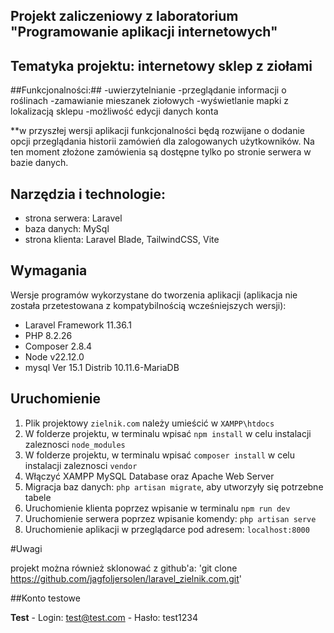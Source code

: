 ## Projekt zaliczeniowy z laboratorium "Programowanie aplikacji internetowych"

## Tematyka projektu: internetowy sklep z ziołami

##Funkcjonalności:##
-uwierzytelnianie
-przeglądanie informacji o roślinach
-zamawianie mieszanek ziołowych 
-wyświetlanie mapki z lokalizacją sklepu
-możliwość edycji danych konta 

**w przyszłej wersji aplikacji funkcjonalności będą rozwijane o dodanie opcji przeglądania historii zamówień dla zalogowanych użytkowników. Na ten moment złożone zamówienia są dostępne tylko po stronie serwera w bazie danych.

## Narzędzia i technologie:
- strona serwera: Laravel
- baza danych: MySql
- strona klienta: Laravel Blade, TailwindCSS, Vite

## Wymagania ##

Wersje programów wykorzystane do tworzenia aplikacji (aplikacja nie została przetestowana z kompatybilnością wcześniejszych wersji):

- Laravel Framework 11.36.1
- PHP 8.2.26
- Composer 2.8.4
- Node v22.12.0
- mysql  Ver 15.1 Distrib 10.11.6-MariaDB


    
## Uruchomienie ##

1. Plik projektowy `zielnik.com` należy umieścić w `XAMPP\htdocs`
2. W folderze projektu, w terminalu wpisać `npm install` w celu instalacji zaleznosci `node_modules`
3. W folderze projektu, w terminalu wpisać `composer install` w celu instalacji zaleznosci `vendor`
4. Włączyć XAMPP MySQL Database oraz Apache Web Server
5. Migracja baz danych: `php artisan migrate`, aby utworzyły się potrzebne tabele
6. Uruchomienie klienta poprzez wpisanie w terminalu `npm run dev`
7. Uruchomienie serwera poprzez wpisanie komendy: `php artisan serve`
8. Uruchomienie aplikacji w przeglądarce pod adresem: `localhost:8000`
   
#Uwagi

projekt można również sklonować z github'a: 'git clone https://github.com/jagfoljersolen/laravel_zielnik.com.git'

##Konto testowe

 **Test**
    -   Login: test@test.com
    -   Hasło: test1234
